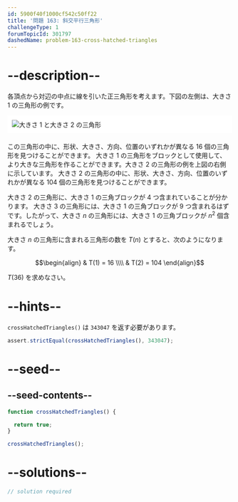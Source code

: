 ```yaml
---
id: 5900f40f1000cf542c50ff22
title: '問題 163: 斜交平行三角形'
challengeType: 1
forumTopicId: 301797
dashedName: problem-163-cross-hatched-triangles
---
```


# --description--

各頂点から対辺の中点に線を引いた正三角形を考えます。下図の左側は、大きさ 1 の三角形の例です。

<img alt="大きさ 1 と大きさ 2 の三角形" src="https://cdn.freecodecamp.org/curriculum/project-euler/cross-hatched-triangles.gif" style="background-color: white; padding: 10px; display: block; margin-right: auto; margin-left: auto; margin-bottom: 1.2rem;" />

この三角形の中に、形状、大きさ、方向、位置のいずれかが異なる 16 個の三角形を見つけることができます。 大きさ 1 の三角形をブロックとして使用して、より大きな三角形を作ることができます。大きさ 2 の三角形の例を上図の右側に示しています。 大きさ 2 の三角形の中に、形状、大きさ、方向、位置のいずれかが異なる 104 個の三角形を見つけることができます。

大きさ 2 の三角形に、大きさ 1 の三角ブロックが 4 つ含まれていることが分かります。 大きさ 3 の三角形には、大きさ 1 の三角ブロックが 9 つ含まれるはずです。したがって、大きさ $n$ の三角形には、大きさ 1 の三角ブロックが $n^2$ 個含まれるでしょう。

大きさ $n$ の三角形に含まれる三角形の数を $T(n)$ とすると、次のようになります。

$$\begin{align}   & T(1) = 16 \\\\
  & T(2) = 104 \end{align}$$

$T(36)$ を求めなさい。

# --hints--

`crossHatchedTriangles()` は `343047` を返す必要があります。

```js
assert.strictEqual(crossHatchedTriangles(), 343047);
```

# --seed--

## --seed-contents--

```js
function crossHatchedTriangles() {

  return true;
}

crossHatchedTriangles();
```

# --solutions--

```js
// solution required
```

